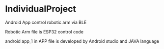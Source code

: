 # IndividualProject
Android App control robotic arm via BLE

Robotic Arm file is ESP32 control code

android app_1 in APP file is developed by Android studio and JAVA language
